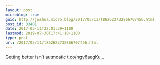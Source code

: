 ```yaml
---
layout: post
microblog: true
guid: http://joshua.micro.blog/2017/05/11/t862623732866707456.html
post_id: 33401
date: 2017-05-11T22:01:39+1100
lastmod: 2019-07-30T17:41:18+1100
type: post
url: /2017/05/11/t862623732866707456.html
---
```

Getting better isn’t autmoatic [t.co/ngv6aegKu...](https://t.co/ngv6aegKuj)
